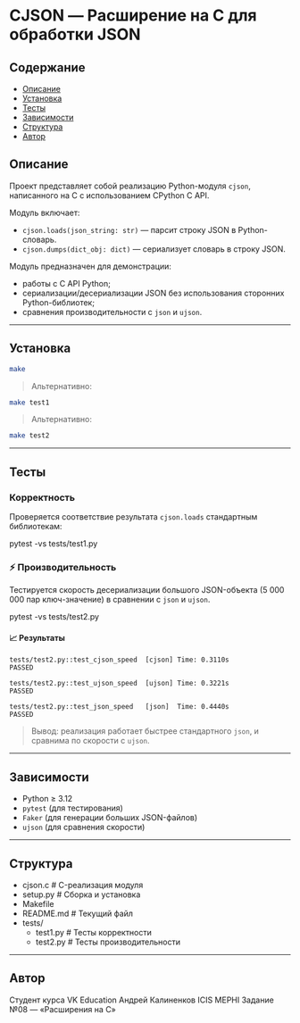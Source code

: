 # CJSON — Расширение на C для обработки JSON

## Содержание
- [Описание](#описание)
- [Установка](#установка)
- [Тесты](#тесты)
- [Зависимости](#зависимости)
- [Структура](#структура)
- [Автор](#автор)

## Описание

Проект представляет собой реализацию Python-модуля `cjson`, написанного на C с использованием CPython C API.

Модуль включает:
- `cjson.loads(json_string: str)` — парсит строку JSON в Python-словарь.
- `cjson.dumps(dict_obj: dict)` — сериализует словарь в строку JSON.

Модуль предназначен для демонстрации:
- работы с C API Python;
- сериализации/десериализации JSON без использования сторонних Python-библиотек;
- сравнения производительности с `json` и `ujson`.

---

## Установка
```bash
make
```
> Альтернативно:
```bash
make test1
```
> Альтернативно:
```bash
make test2
```

---

## Тесты

### Корректность

Проверяется соответствие результата `cjson.loads` стандартным библиотекам:

pytest -vs tests/test1.py

### ⚡ Производительность

Тестируется скорость десериализации большого JSON-объекта (5 000 000 пар ключ-значение) в сравнении с `json` и `ujson`.

pytest -vs tests/test2.py

#### 📈 Результаты

```
tests/test2.py::test_cjson_speed  [cjson] Time: 0.3110s
PASSED

tests/test2.py::test_ujson_speed  [ujson] Time: 0.3221s
PASSED

tests/test2.py::test_json_speed   [json]  Time: 0.4440s
PASSED
```

> Вывод: реализация работает быстрее стандартного `json`, и сравнима по скорости с `ujson`.

---

## Зависимости

- Python ≥ 3.12
- `pytest` (для тестирования)
- `Faker` (для генерации больших JSON-файлов)
- `ujson` (для сравнения скорости)

---

## Структура


- cjson.c           # C-реализация модуля
- setup.py          # Сборка и установка
- Makefile
- README.md         # Текущий файл
- tests/
    - test1.py      # Тесты корректности
    - test2.py      # Тесты производительности

---

## Автор

Студент курса VK Education Андрей Калиненков ICIS MEPHI 
Задание №08 — «Расширения на C»
